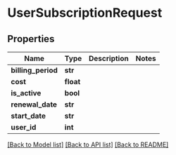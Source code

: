 # UserSubscriptionRequest

## Properties
Name | Type | Description | Notes
------------ | ------------- | ------------- | -------------
**billing_period** | **str** |  | 
**cost** | **float** |  | 
**is_active** | **bool** |  | 
**renewal_date** | **str** |  | 
**start_date** | **str** |  | 
**user_id** | **int** |  | 

[[Back to Model list]](../README.md#documentation-for-models) [[Back to API list]](../README.md#documentation-for-api-endpoints) [[Back to README]](../README.md)

